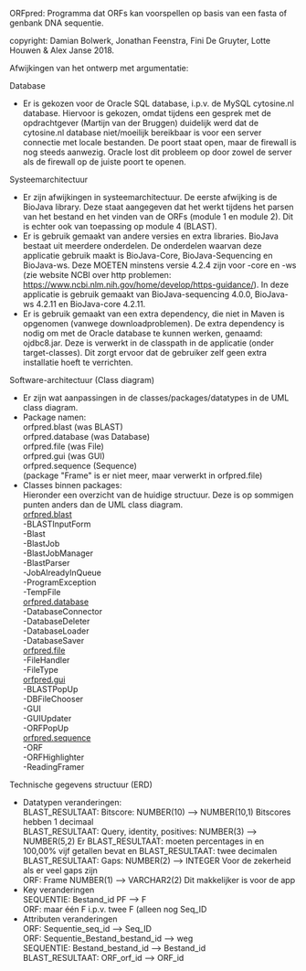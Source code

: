 ORFpred: 
Programma dat ORFs kan voorspellen op basis van een fasta of genbank DNA sequentie.

copyright: 
Damian Bolwerk, Jonathan Feenstra, Fini De Gruyter, Lotte Houwen & Alex Janse 2018.



Afwijkingen van het ontwerp met argumentatie:

Database<br>
- Er is gekozen voor de Oracle SQL database, i.p.v. de MySQL cytosine.nl database. Hiervoor is gekozen, omdat tijdens een gesprek met de opdrachtgever (Martijn van der Bruggen) duidelijk werd dat de cytosine.nl database niet/moeilijk bereikbaar is voor een server connectie met locale bestanden. De poort staat open, maar de firewall is nog steeds aanwezig. Oracle lost dit probleem op door zowel de server als de firewall op de juiste poort te openen.

Systeemarchitectuur<br>
- Er zijn afwijkingen in systeemarchitectuur. De eerste afwijking is de BioJava library. Deze staat aangegeven dat het werkt tijdens het parsen van het bestand en het vinden van de ORFs (module 1 en module 2). Dit is echter ook van toepassing op module 4 (BLAST).
- Er is gebruik gemaakt van andere versies en extra libraries. BioJava bestaat uit meerdere onderdelen. De onderdelen waarvan deze applicatie gebruik maakt is BioJava-Core, BioJava-Sequencing en BioJava-ws. Deze MOETEN minstens versie 4.2.4 zijn voor -core en -ws (zie website NCBI over http problemen: https://www.ncbi.nlm.nih.gov/home/develop/https-guidance/). In deze applicatie is gebruik gemaakt van BioJava-sequencing 4.0.0, BioJava-ws 4.2.11 en BioJava-core 4.2.11.
- Er is gebruik gemaakt van een extra dependency, die niet in Maven is opgenomen (vanwege downloadproblemen). De extra dependency is nodig om met de Oracle database te kunnen werken, genaamd: ojdbc8.jar. Deze is verwerkt in de classpath in de applicatie (onder target-classes). Dit zorgt ervoor dat de gebruiker zelf geen extra installatie hoeft te verrichten.

Software-architectuur (Class diagram)<br>
- Er zijn wat aanpassingen in de classes/packages/datatypes in de UML class diagram.<br>
- Package namen:<br>
orfpred.blast (was BLAST)<br>
orfpred.database (was Database)<br>
orfpred.file (was File)<br>
orfpred.gui (was GUI)<br>
orfpred.sequence (Sequence)<br>
(package "Frame" is er niet meer, maar verwerkt in orfpred.file) <br>
- Classes binnen packages:<br>
Hieronder een overzicht van de huidige structuur. Deze is op sommigen punten anders dan de UML class diagram.<br>
<u>orfpred.blast</u><br>
   -BLASTInputForm<br>
   -Blast<br>
   -BlastJob<br>
   -BlastJobManager<br>
   -BlastParser<br>
   -JobAlreadyInQueue<br>
   -ProgramException<br>
   -TempFile<br>
<u>orfpred.database</u><br>
   -DatabaseConnector<br>
   -DatabaseDeleter<br>
   -DatabaseLoader<br>
   -DatabaseSaver<br>
<u>orfpred.file</u><br>
   -FileHandler<br>
   -FileType<br>
<u>orfpred.gui</u><br>
   -BLASTPopUp<br>
   -DBFileChooser<br>
   -GUI<br>
   -GUIUpdater<br>
   -ORFPopUp<br>
<u>orfpred.sequence</u><br>
   -ORF<br>
   -ORFHighlighter<br>
   -ReadingFramer<br>

Technische gegevens structuur (ERD)<br>
- Datatypen veranderingen: <br>
BLAST_RESULTAAT: Bitscore: NUMBER(10) --> NUMBER(10,1) Bitscores hebben 1 decimaal<br>
BLAST_RESULTAAT: Query, identity, positives: NUMBER(3) --> NUMBER(5,2) Er BLAST_RESULTAAT: moeten percentages in en 100,00% vijf getallen bevat en BLAST_RESULTAAT: twee decimalen<br>
BLAST_RESULTAAT: Gaps: NUMBER(2) --> INTEGER Voor de zekerheid als er veel gaps zijn<br>
ORF: Frame NUMBER(1) --> VARCHAR2(2) Dit makkelijker is voor de app<br>
- Key veranderingen<br>
SEQUENTIE: Bestand_id PF --> F<br>
ORF: maar één F i.p.v. twee F (alleen nog Seq_ID<br>
- Attributen veranderingen<br>
ORF: Sequentie_seq_id --> Seq_ID<br>
ORF: Sequentie_Bestand_bestand_id --> weg<br>
SEQUENTIE: Bestand_bestand_id --> Bestand_id<br>
BLAST_RESULTAAT: ORF_orf_id --> ORF_id<br>








